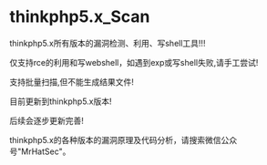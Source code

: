 # thinkphp5.x_Scan
thinkphp5.x所有版本的漏洞检测、利用、写shell工具!!!

仅支持rce的利用和写webshell，如遇到exp或写shell失败,请手工尝试!

支持批量扫描,但不能生成结果文件!

目前更新到thinkphp5.x版本!

后续会逐步更新完善!

thinkphp5.x的各种版本的漏洞原理及代码分析，请搜索微信公众号"MrHatSec"。
